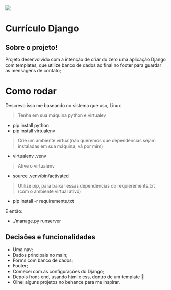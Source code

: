<img src="https://rollingstone.uol.com.br/media/uploads/miranda-cosgrove-meme-drake-and-josh-foto-reproducao-nickelodeon.jpg">

 # Currículo Django
 ## Sobre o projeto!

Projeto desenvolvido com a intenção de criar do zero uma aplicação Django com templates, que utilize banco de dados ao final no footer para guardar as mensagens de contato;

# Como rodar
Descrevo isso me baseando no sistema que uso, Linux
> Tenha em sua máquina python e virtualev
- pip install python
- pip install virtualenv

> Crie um ambiente virtual(não queremos que dependências sejam instaladas em sua máquina, vá por mim)

- virtualenv .venv

> Ative o virtualenv

- source .venv/bin/activated


> Utilize pip, para baixar essas dependencias do requierements.txt (com o ambiente virtual ativo)

- pip install -r requirements.txt

E então:
- ./manage.py runserver

## Decisões e funcionalidades
- Uma nav;
- Dados principais no main;
- Forms com banco de dados;
- Footer;
- Comecei com as configurações do Django;
- Depois front-end, usando html e css, dentro de um template 🔫
- Olhei alguns projetos no behance para me inspirar.


